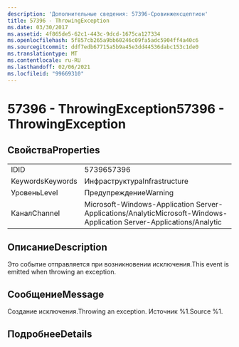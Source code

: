 ```yaml
---
description: 'Дополнительные сведения: 57396-Сровинжексцептион'
title: 57396 - ThrowingException
ms.date: 03/30/2017
ms.assetid: 4f865de5-62c1-443c-9dcd-1675ca127334
ms.openlocfilehash: 5f857cb265a9bb60246c09fa5adc5904ff4a40c6
ms.sourcegitcommit: ddf7edb67715a5b9a45e3dd44536dabc153c1de0
ms.translationtype: MT
ms.contentlocale: ru-RU
ms.lasthandoff: 02/06/2021
ms.locfileid: "99669310"
---
```

# <a name="57396---throwingexception"></a><span data-ttu-id="5fdf5-103">57396 - ThrowingException</span><span class="sxs-lookup"><span data-stu-id="5fdf5-103">57396 - ThrowingException</span></span>

## <a name="properties"></a><span data-ttu-id="5fdf5-104">Свойства</span><span class="sxs-lookup"><span data-stu-id="5fdf5-104">Properties</span></span>  
  
|||  
|-|-|  
|<span data-ttu-id="5fdf5-105">ID</span><span class="sxs-lookup"><span data-stu-id="5fdf5-105">ID</span></span>|<span data-ttu-id="5fdf5-106">57396</span><span class="sxs-lookup"><span data-stu-id="5fdf5-106">57396</span></span>|  
|<span data-ttu-id="5fdf5-107">Keywords</span><span class="sxs-lookup"><span data-stu-id="5fdf5-107">Keywords</span></span>|<span data-ttu-id="5fdf5-108">Инфраструктура</span><span class="sxs-lookup"><span data-stu-id="5fdf5-108">Infrastructure</span></span>|  
|<span data-ttu-id="5fdf5-109">Уровень</span><span class="sxs-lookup"><span data-stu-id="5fdf5-109">Level</span></span>|<span data-ttu-id="5fdf5-110">Предупреждение</span><span class="sxs-lookup"><span data-stu-id="5fdf5-110">Warning</span></span>|  
|<span data-ttu-id="5fdf5-111">Канал</span><span class="sxs-lookup"><span data-stu-id="5fdf5-111">Channel</span></span>|<span data-ttu-id="5fdf5-112">Microsoft-Windows-Application Server-Applications/Analytic</span><span class="sxs-lookup"><span data-stu-id="5fdf5-112">Microsoft-Windows-Application Server-Applications/Analytic</span></span>|  
  
## <a name="description"></a><span data-ttu-id="5fdf5-113">Описание</span><span class="sxs-lookup"><span data-stu-id="5fdf5-113">Description</span></span>  

 <span data-ttu-id="5fdf5-114">Это событие отправляется при возникновении исключения.</span><span class="sxs-lookup"><span data-stu-id="5fdf5-114">This event is emitted when throwing an exception.</span></span>  
  
## <a name="message"></a><span data-ttu-id="5fdf5-115">Сообщение</span><span class="sxs-lookup"><span data-stu-id="5fdf5-115">Message</span></span>  

 <span data-ttu-id="5fdf5-116">Создание исключения.</span><span class="sxs-lookup"><span data-stu-id="5fdf5-116">Throwing an exception.</span></span> <span data-ttu-id="5fdf5-117">Источник %1.</span><span class="sxs-lookup"><span data-stu-id="5fdf5-117">Source %1.</span></span>  
  
## <a name="details"></a><span data-ttu-id="5fdf5-118">Подробнее</span><span class="sxs-lookup"><span data-stu-id="5fdf5-118">Details</span></span>
